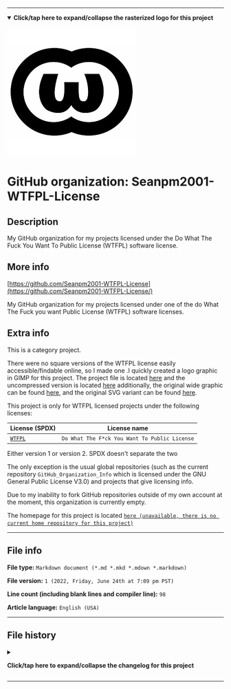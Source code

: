 
***

<!--
<details><summary><b lang="en">Click/tap here to expand/collapse the vectorized logo for this project</b></summary>

![License_icon-WTFPL-License.svg failed to load. The file may be missing or corrupt. Check the file path for errors first.](/AdditionalInfo/2/Seanpm2001-WTFPL-License/License_icon-WTFPL-License.svg)

</details>
!-->

<details open><summary><b lang="en">Click/tap here to expand/collapse the rasterized logo for this project</b></summary>

![WTFPL_License_HighCompression_300x300.png failed to load. The file may be missing or corrupt. Check the file path for errors first.](/AdditionalInfo/2/Seanpm2001-WTFPL-License/WTFPL_License_HighCompression_300x300.png)

</details>

# GitHub organization: Seanpm2001-WTFPL-License

## Description

My GitHub organization for my projects licensed under the Do What The Fuck You Want To Public License (WTFPL) software license.

## More info

[https://github.com/Seanpm2001-WTFPL-License](https://github.com/Seanpm2001-WTFPL-License/)

My GitHub organization for my projects licensed under one of the do What The Fuck you want Public License (WTFPL) software licenses.

## Extra info

This is a category project.

There were no square versions of the WTFPL license easily accessible/findable online, so I made one .I quickly created a logo graphic in GIMP for this project. The project file is located [here](/AdditionalInfo/2/Seanpm2001-WTFPL-License/WTFPL_License_Project_300x300.xcf) and the uncompressed version is located [here](/AdditionalInfo/2/Seanpm2001-WTFPL-License/WTFPL_License_NoCompression_300x300.png) additionally, the original wide graphic can be found [here](/AdditionalInfo/2/Seanpm2001-WTFPL-License/WTFPL_Wide1.jpeg), and the original SVG variant can be found [here](/AdditionalInfo/2/Seanpm2001-WTFPL-License/WTFPL_logo.svg).

This project is only for WTFPL licensed projects under the following licenses:

| License (SPDX) | License name |
|----|----|
| [`WTFPL`](https://spdx.org/licenses/WTFPL.html) | `Do What The F*ck You Want To Public License` |

Either version 1 or version 2. SPDX doesn't separate the two

The only exception is the usual global repositories (such as the current repository `GitHub_Organization_Info` which is licensed under the GNU General Public License V3.0) and projects that give licensing info.

<!--
As of 2022, May 27th, I don't have any projects that use for this organization yet.
!-->

Due to my inability to fork GitHub repositories outside of my own account at the moment, this organization is currently empty.

The homepage for this project is located [`here (unavailable, there is no current home repository for this project)`](https://www.example.com/)

<!--
There is no current home repository for this project.
!-->

***

## File info

**File type:** `Markdown document (*.md *.mkd *.mdown *.markdown)`

**File version:** `1 (2022, Friday, June 24th at 7:09 pm PST)`

**Line count (including blank lines and compiler line):** `98`

**Article language:** `English (USA)`

***

## File history

<details><summary><p lang="en"><b>Click/tap here to expand/collapse the changelog for this project</b></p></summary>

<details><summary><p lang="en"><b>Version 1 (2022, Friday, June 24th at 7:09 pm PST)</b></p></summary>

**This version was made by:** [`@seanpm2001`](https://github.com/seanpm2001/)

> Changes:

- [x] Started the file
- [x] Referenced the organization icon (raster)
<!-- - [x] Referenced the organization icon (vector) !-->
- [x] Added the organization description
- [x] Added a list of 1 WTFPL License
- [x] Added the `more info` section
- [x] Added the `extra info` section
- [x] Added the `file info` section
- [x] Added the `file history` section
- [ ] No other changes in version 1

</details>

</details>

***
